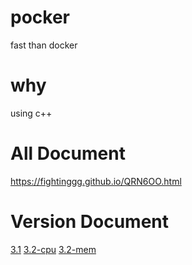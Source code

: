 # pocker
fast than docker

# why
using c++

# All Document
https://fightinggg.github.io/QRN6OO.html


# Version Document
[3.1](https://fightinggg.github.io/QRN6OO.html#3-1%E7%89%88%E6%9C%AC)
[3.2-cpu](https://fightinggg.github.io/QRN6OO.html#3-2-cpu%E7%89%88%E6%9C%AC)
[3.2-mem](https://fightinggg.github.io/QRN6OO.html#3-2-mem%E7%89%88%E6%9C%AC)